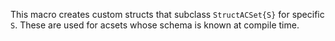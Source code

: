 This macro creates custom structs that subclass `StructACSet{S}` for specific `S`. These are used for acsets whose schema is known at compile time.
